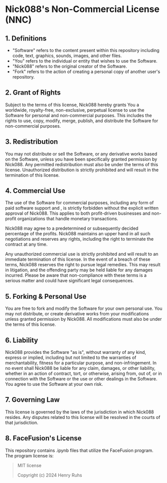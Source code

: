 # Nick088's Non-Commercial License (NNC)

## 1. Definitions

- "Software" refers to the content present within this repository including code, text, graphics, sounds, images, and other files.
- "You" refers to the individual or entity that wishes to use the Software.
- "Nick088" refers to the original creator of the Software.
- "Fork" refers to the action of creating a personal copy of another user's repository.

## 2. Grant of Rights

Subject to the terms of this license, Nick088 hereby grants You a worldwide, royalty-free, non-exclusive, perpetual license to use the Software for personal and non-commercial purposes. This includes the rights to use, copy, modify, merge, publish, and distribute the Software for non-commercial purposes.

## 3. Redistribution

You may not distribute or sell the Software, or any derivative works based on the Software, unless you have been specifically granted permission by Nick088. Any permitted redistribution must also be under the terms of this license. Unauthorized distribution is strictly prohibited and will result in the termination of this license.

## 4. Commercial Use

The use of the Software for commercial purposes, including any form of paid software support and , is strictly forbidden without the explicit written approval of Nick088. This applies to both profit-driven businesses and non-profit organizations that handle monetary transactions.

Nick088 may agree to a predetermined or subsequently decided percentage of the profits. Nick088 maintains an upper hand in all such negotiations and reserves any rights, including the right to terminate the contract at any time.

Any unauthorized commercial use is strictly prohibited and will result to an immediate termination of this license. In the event of a breach of these terms, Nick088 reserves the right to pursue legal remedies. This may result in litigation, and the offending party may be held liable for any damages incurred. Please be aware that non-compliance with these terms is a serious matter and could have significant legal consequences.

## 5. Forking & Personal Use

You are free to fork and modify the Software for your own personal use. You may not distribute, or create derivative works from your modifications unless granted permission by Nick088. All modifications must also be under the terms of this license.

## 6. Liability

Nick088 provides the Software "as is", without warranty of any kind, express or implied, including but not limited to the warranties of merchantability, fitness for a particular purpose, and non-infringement. In no event shall Nick088 be liable for any claim, damages, or other liability, whether in an action of contract, tort, or otherwise, arising from, out of, or in connection with the Software or the use or other dealings in the Software. You agree to use the Software at your own risk.

## 7. Governing Law

This license is governed by the laws of the jurisdiction in which Nick088 resides. Any disputes related to this license will be resolved in the courts of that jurisdiction.

## 8. FaceFusion's License

This repository contains .ipynb files that utilize the FaceFusion program. The program license is:

> MIT license
> 
> Copyright (c) 2024 Henry Ruhs
